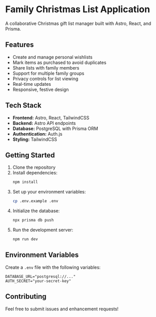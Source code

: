 # Family Christmas List Application

A collaborative Christmas gift list manager built with Astro, React, and Prisma.

## Features

- Create and manage personal wishlists
- Mark items as purchased to avoid duplicates
- Share lists with family members
- Support for multiple family groups
- Privacy controls for list viewing
- Real-time updates
- Responsive, festive design

## Tech Stack

- **Frontend:** Astro, React, TailwindCSS
- **Backend:** Astro API endpoints
- **Database:** PostgreSQL with Prisma ORM
- **Authentication:** Auth.js
- **Styling:** TailwindCSS

## Getting Started

1. Clone the repository
2. Install dependencies:
   ```bash
   npm install
   ```
3. Set up your environment variables:
   ```bash
   cp .env.example .env
   ```
4. Initialize the database:
   ```bash
   npx prisma db push
   ```
5. Run the development server:
   ```bash
   npm run dev
   ```

## Environment Variables

Create a `.env` file with the following variables:

```env
DATABASE_URL="postgresql://..."
AUTH_SECRET="your-secret-key"
```

## Contributing

Feel free to submit issues and enhancement requests!
